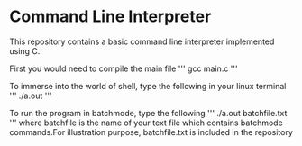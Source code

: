 # Command Line Interpreter

This repository contains a basic command line interpreter implemented using C.

First you would need to compile the main file 
'''
gcc main.c
'''

To immerse into the world of shell, type the following in your linux terminal
'''
./a.out
'''

To run the program in batchmode, type the following
'''
./a.out batchfile.txt
'''
where batchfile is the name of your text file which contains batchmode commands.For illustration purpose, batchfile.txt is included in the repository

